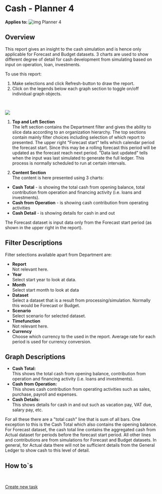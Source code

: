 # Cash - Planner 4

**Applies to:** ![img](https://profitbasedocs.blob.core.windows.net/icons/yes-icon.png) Planner 4

## Overview
This report gives an insight to the cash simulation and is hence only applicable for Forecast and Budget datasets. 3 charts are used to show different degree of detail for cash development from simulating based on input on operation, loan, investments.

To use this report:

1. Make selections and click Refresh-button to draw the report.
1. Click on the legends below each graph section to toggle on/off individual graph objects.
<br/>

![](https://profitbasedocs.blob.core.windows.net/plannerimages/finance-reports-cash.jpg)

1. **Top and Left Section** <br/>
The left section contains the Department filter and gives the ability to slice data according to an organization hierarchy.
The top sections contain mainly filter choices including selection of which report to presented.
The upper right "Forecast start" tells which calendar period the forecast start. Since this may be a rolling forecast this period will be updated as the forecast reach next period. "Data last updated" tells when the input was last simulated to generate the full ledger. This process is normally scheduled to run at certain intervals.

2. **Content Section** <br/>
The content is here presented using 3 charts:

+ **Cash Total** - is showing the total cash from opening balance, total contribution from operation and financing activity (i.e. loans and investments).
+ **Cash from Operation** - is showing cash contribution from operating activities
+ **Cash Detail** - is showing details for cash in and out

The Forecast dataset is input data only from the Forecast start period (as shown in the upper right in the report).

## Filter Descriptions
Filter selections available apart from Department are:

- **Report**<br/>Not relevant here.
- **Year**<br/>Select start year to look at data.
- **Month**<br/>Select start month to look at data
- **Dataset**<br/>Select a dataset that is a result from processing/simulation. Normally this would be Forecast or Budget.
- **Scenario**<br/>Select scenario for selected dataset.
- **Timefunction**<br/>Not relevant here.
- **Currency**<br/>Choose which currency to the used in the report. Average rate for each period is used for currency conversion.

## Graph Descriptions

- **Cash Total:**<br/>
This shows the total cash from opening balance, contribution from operation and financing activity (i.e. loans and investments).
- **Cash from Operation:**<br/>
This shows cash contribution from operating activities such as sales, purchase, payroll and expenses.
- **Cash Details:**<br/>
This shows details for cash in and out such as vacation pay, VAT due, salary pay, etc.

For all these there are a "total cash" line that is sum of all bars. One exception to this is the Cash Total which also contains the opening balance. For Forecast dataset, the cash total line contains the aggregated cash from Actual dataset for periods before the forecast start period. All other lines and contributions are from simulations for Forecast and Budget datasets. In general, for Actual data there will not be sufficient details from the General Ledger to show cash to this level of detail.

## How to`s

<br/>

[Create new task](../../../process-and-tasks/tasks/create-edit-task.md)<br/>
